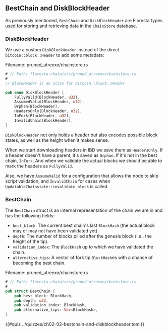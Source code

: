 ## BestChain and DiskBlockHeader

As previously mentioned, `BestChain` and `DiskBlockHeader` are Floresta types used for storing and retrieving data in the `ChainStore` database.

### DiskBlockHeader

We use a custom `DiskBlockHeader` instead of the direct `bitcoin::block::Header` to add some metadata:

Filename: pruned_utreexo/chainstore.rs

```rust
# // Path: floresta-chain/src/pruned_utreexo/chainstore.rs
#
// BlockHeader is an alias for bitcoin::block::Header

pub enum DiskBlockHeader {
    FullyValid(BlockHeader, u32),
    AssumedValid(BlockHeader, u32),
    Orphan(BlockHeader),
    HeadersOnly(BlockHeader, u32),
    InFork(BlockHeader, u32),
    InvalidChain(BlockHeader),
}
```

`DiskBlockHeader` not only holds a header but also encodes possible block states, as well as the height when it makes sense.

When we start downloading headers in IBD we save them as `HeadersOnly`. If a header doesn't have a parent, it's saved as `Orphan`. If it's not in the best chain, `InFork`. And when we validate the actual blocks we should be able to mark the headers as `FullyValid`.

Also, we have `AssumeValid` for a configuration that allows the node to skip script validation, and `InvalidChain` for cases when `UpdatableChainstate::invalidate_block` is called.

### BestChain

The `BestChain` struct is an internal representation of the chain we are in and has the following fields:

- `best_block`: The current best chain's last `BlockHash` (the actual block may or may not have been validated yet).
- `depth`: The number of blocks pilled after the genesis block (i.e., the height of the tip).
- `validation_index`: The `BlockHash` up to which we have validated the chain.
- `alternative_tips`: A vector of fork tip `BlockHash`es with a chance of becoming the best chain.

Filename: pruned_utreexo/chainstore.rs

```rust
# // Path: floresta-chain/src/pruned_utreexo/chainstore.rs
#
pub struct BestChain {
    pub best_block: BlockHash,
    pub depth: u32,
    pub validation_index: BlockHash,
    pub alternative_tips: Vec<BlockHash>,
}
```

{{#quiz ../quizzes/ch02-02-bestchain-and-diskblockheader.toml}}
